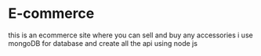 # E-commerce
this is an ecommerce site where you can sell and buy any accessories
i use mongoDB for database and create all the api using node js 

